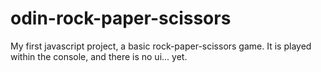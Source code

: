 # odin-rock-paper-scissors
My first javascript project, a basic rock-paper-scissors game. It is played within the console, and there is no ui... yet.